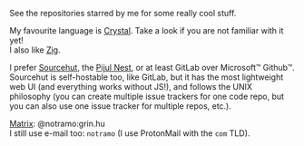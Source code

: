 See the repositories starred by me for some really cool stuff.

My favourite language is [Crystal](https://crystal-lang.org). Take a look if you are not familiar with it yet!  
I also like [Zig](https://ziglang.org).

I prefer [Sourcehut](https://sourcehut.org), the [Pijul Nest](https://nest.pijul.org), or at least GitLab over Microsoft™ Github™.  
Sourcehut is self-hostable too, like GitLab, but it has the most lightweight web UI (and everything works without JS!), and follows the UNIX philosophy (you can create multiple issue trackers for one code repo, but you can also use one issue tracker for multiple repos, etc.).

[Matrix](https://element.io): @notramo:grin.hu  
I still use e-mail too: `notramo` (I use ProtonMail with the `com` TLD).
